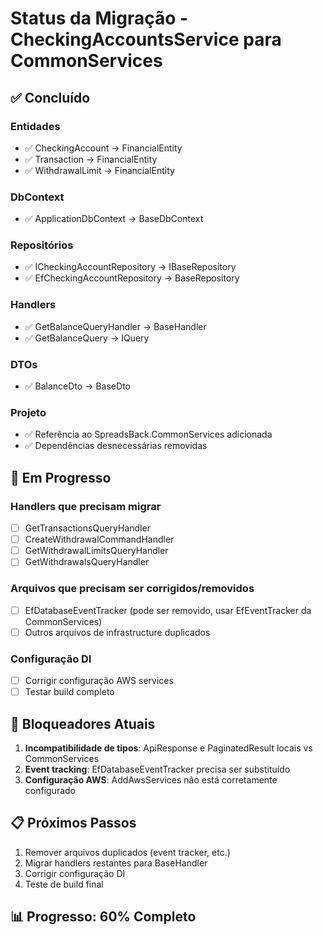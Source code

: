 # Status da Migração - CheckingAccountsService para CommonServices

## ✅ Concluído

### Entidades
- ✅ CheckingAccount → FinancialEntity
- ✅ Transaction → FinancialEntity  
- ✅ WithdrawalLimit → FinancialEntity

### DbContext
- ✅ ApplicationDbContext → BaseDbContext

### Repositórios
- ✅ ICheckingAccountRepository → IBaseRepository<CheckingAccount>
- ✅ EfCheckingAccountRepository → BaseRepository<CheckingAccount>

### Handlers
- ✅ GetBalanceQueryHandler → BaseHandler
- ✅ GetBalanceQuery → IQuery

### DTOs
- ✅ BalanceDto → BaseDto

### Projeto
- ✅ Referência ao SpreadsBack.CommonServices adicionada
- ✅ Dependências desnecessárias removidas

## 🔄 Em Progresso

### Handlers que precisam migrar
- [ ] GetTransactionsQueryHandler
- [ ] CreateWithdrawalCommandHandler
- [ ] GetWithdrawalLimitsQueryHandler
- [ ] GetWithdrawalsQueryHandler

### Arquivos que precisam ser corrigidos/removidos
- [ ] EfDatabaseEventTracker (pode ser removido, usar EfEventTracker da CommonServices)
- [ ] Outros arquivos de infrastructure duplicados

### Configuração DI
- [ ] Corrigir configuração AWS services
- [ ] Testar build completo

## 🚫 Bloqueadores Atuais

1. **Incompatibilidade de tipos**: ApiResponse e PaginatedResult locais vs CommonServices
2. **Event tracking**: EfDatabaseEventTracker precisa ser substituído
3. **Configuração AWS**: AddAwsServices não está corretamente configurado

## 📋 Próximos Passos

1. Remover arquivos duplicados (event tracker, etc.)
2. Migrar handlers restantes para BaseHandler
3. Corrigir configuração DI
4. Teste de build final

## 📊 Progresso: 60% Completo
